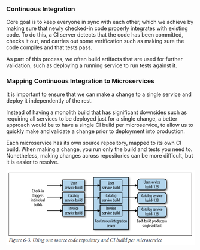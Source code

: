### Continuous Integration

Core goal is to keep everyone in sync with each other, which we achieve by making sure that newly checked-in code properly integrates with existing code. To do this, a CI server detects that the code has been committed, checks it out, and carries out some verification such as making sure the code compiles and that tests pass.

As part of this process, we often build artifacts that are used for further validation, such as deploying a running service to run tests against it.

### Mapping Continuous Integration to Microservices

It is important to ensure that we can make a change to a single service and deploy it independently of the rest.

Instead of having a monolith build that has significant downsides such as requiring all services to be deployed just for a single change, a better approach would be to have a single CI build per microservice, to allow us to quickly make and validate a change prior to deployment into production.

Each microservice has its own source repository, mapped to its own CI build. When making a change, you run only the build and tests you need to. Nonetheless, making changes across repositories can be more difficult, but it is easier to resolve.

<img src="../../../_snapshots/microservice-CI.PNG">
